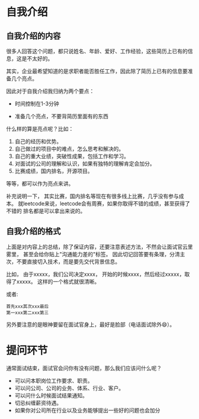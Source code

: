 # 自我介绍

## 自我介绍的内容

很多人回答这个问题，都只说姓名、年龄、爱好、工作经验，这些简历上已有的信息，这是不太好的。

其实，企业最希望知道的是求职者能否胜任工作，因此除了简历上已有的信息要准备几个亮点。

因此对于自我介绍我归纳为两个要点：

- 时间控制在1-3分钟

- 准备几个亮点，不要背简历里面有的东西

什么样的算是亮点呢？比如：

1. 自己的经历和优势。
2. 自己做过的项目中的难点，怎么思考和解决的。
3. 自己的重大业绩，突破性成果，包括工作和学习。
4. 对面试的公司的理解和认识，如果有独特的理解肯定会加分。
5. 比赛成绩，国内排名，开源项目。

等等，都可以作为亮点来讲。


补充说明一下， 其实比赛，国内排名等现在有很多线上比赛，几乎没有参与成本。
就leetcode来说，leetcode会有周赛，如果你取得不错的成绩，甚至获得了不错的
排名都是可以拿出来说的。

## 自我介绍的格式

上面是对内容上的总结，除了保证内容，还要注意表述方法，不然会让面试官云里雾里，
甚至会给你贴上"沟通能力差的"标签。 因此切记回答要有条理，分清主次，不要直接切入技术，而是要先交代背景信息。

比如， 由于xxxxx，我们公司决定xxxx， 开始的时候xxxx，然后经过xxxxx，取得了xxxxx。 这样的一个格式就很清晰。

或者:

```
首先xxx其次xxx最后
第一xxx第二xxx第三
```


另外要注意的是眼神要留在面试官身上，最好是脸部（电话面试除外😄）。


# 提问环节

通常面试结束，面试官会问你有没有问题，那么我们应该问什么呢？

- 可以问本职岗位工作要求、职责。
- 可以问公司、公司的业务、体系、行业、客户。
- 可以问什么时候面试结果通知。
- 切忌纠缠薪资待遇。
- 如果你对公司所在行业以及业务能够提出一些好的问题也会加分
